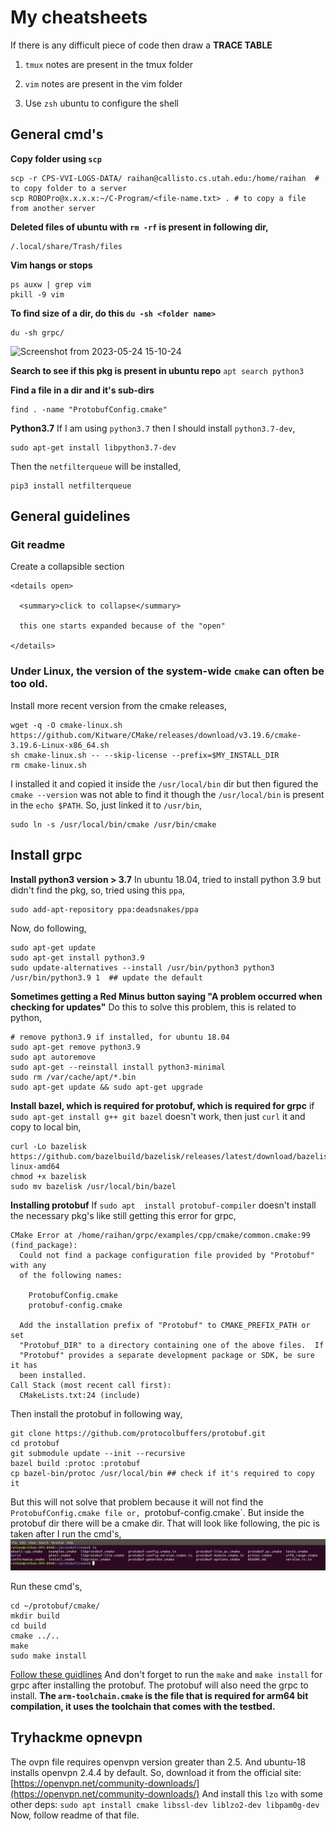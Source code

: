 # My cheatsheets
If there is any difficult piece of code then draw a **TRACE TABLE**

1. `tmux` notes are present in the tmux folder 

2. `vim` notes are present in the vim folder

3. Use `zsh` ubuntu to configure the shell

## General cmd's
**Copy folder using `scp`**
```
scp -r CPS-VVI-LOGS-DATA/ raihan@callisto.cs.utah.edu:/home/raihan  # to copy folder to a server
scp ROBOPro@x.x.x.x:~/C-Program/<file-name.txt> . # to copy a file from another server
```


**Deleted files of ubuntu with `rm -rf` is present in following dir,**
```
/.local/share/Trash/files
```

**Vim hangs or stops**
```
ps auxw | grep vim
pkill -9 vim
```

**To find size of a dir, do this `du -sh <folder name>`**
```
du -sh grpc/
```
![Screenshot from 2023-05-24 15-10-24](https://github.com/mdrahmed/cheatsheets/assets/26908164/d8bd9244-6af4-44fc-a26d-d0d20dd99bd8)

**Search to see if this pkg is present in ubuntu repo**
`apt search python3`

**Find a file in a dir and it's sub-dirs**
```
find . -name "ProtobufConfig.cmake"
```

**Python3.7**
If I am using `python3.7` then I should install `python3.7-dev`,
```
sudo apt-get install libpython3.7-dev
```

Then the `netfilterqueue` will be installed,
```
pip3 install netfilterqueue
```

## General guidelines

### Git readme
Create a collapsible section
```
<details open>

  <summary>click to collapse</summary>

  this one starts expanded because of the "open"

</details>
```

### Under Linux, the version of the system-wide `cmake` can often be too old.

Install more recent version from the cmake releases,
```
wget -q -O cmake-linux.sh https://github.com/Kitware/CMake/releases/download/v3.19.6/cmake-3.19.6-Linux-x86_64.sh
sh cmake-linux.sh -- --skip-license --prefix=$MY_INSTALL_DIR
rm cmake-linux.sh
```
I installed it and copied it inside the `/usr/local/bin` dir but then figured the `cmake --version` was not able to find it though the `/usr/local/bin` is present in the `echo $PATH`. So, just linked it to `/usr/bin`,
```
sudo ln -s /usr/local/bin/cmake /usr/bin/cmake
```

## Install grpc
**Install python3 version > 3.7**
In ubuntu 18.04, tried to install python 3.9 but didn't find the pkg, so, tried using this `ppa`,
```
sudo add-apt-repository ppa:deadsnakes/ppa
```
Now, do following,
```
sudo apt-get update
sudo apt-get install python3.9
sudo update-alternatives --install /usr/bin/python3 python3 /usr/bin/python3.9 1  ## update the default
```
**Sometimes getting a Red Minus button saying "A problem occurred when checking for updates"**
Do this to solve this problem, this is related to python,
```
# remove python3.9 if installed, for ubuntu 18.04
sudo apt-get remove python3.9
sudo apt autoremove
sudo apt-get --reinstall install python3-minimal
sudo rm /var/cache/apt/*.bin
sudo apt-get update && sudo apt-get upgrade
```

**Install bazel, which is required for protobuf, which is required for grpc**
if `sudo apt-get install g++ git bazel` doesn't work, then just `curl` it and copy to local bin,
```
curl -Lo bazelisk https://github.com/bazelbuild/bazelisk/releases/latest/download/bazelisk-linux-amd64
chmod +x bazelisk
sudo mv bazelisk /usr/local/bin/bazel
```

**Installing protobuf**
If `sudo apt  install protobuf-compiler` doesn't install the necessary pkg's like still getting this error for grpc,
```
CMake Error at /home/raihan/grpc/examples/cpp/cmake/common.cmake:99 (find_package):
  Could not find a package configuration file provided by "Protobuf" with any
  of the following names:

    ProtobufConfig.cmake
    protobuf-config.cmake

  Add the installation prefix of "Protobuf" to CMAKE_PREFIX_PATH or set
  "Protobuf_DIR" to a directory containing one of the above files.  If
  "Protobuf" provides a separate development package or SDK, be sure it has
  been installed.
Call Stack (most recent call first):
  CMakeLists.txt:24 (include)
```
Then install the protobuf in following way,
```
git clone https://github.com/protocolbuffers/protobuf.git
cd protobuf
git submodule update --init --recursive
bazel build :protoc :protobuf
cp bazel-bin/protoc /usr/local/bin ## check if it's required to copy it
```
But this will not solve that problem because it will not find the `ProtobufConfig.cmake file or, `protobuf-config.cmake`.  But inside the protobuf dir there will be a cmake dir. That will look like following, the pic is taken after I run the cmd's,
![probuf-cmake](https://github.com/mdrahmed/cheatsheets/blob/main/pics/protobuf-cmake.png)

Run these cmd's,
```
cd ~/protobuf/cmake/
mkdir build
cd build
cmake ../..
make
sudo make install
```

[Follow these guidlines](https://grpc.io/docs/languages/cpp/quickstart/)
And don't forget to run the `make` and `make install` for grpc after installing the protobuf. The protobuf will also need the grpc to install.
**The `arm-toolchain.cmake` is the file that is required for arm64 bit compilation, it uses the toolchain that comes with the testbed.** 


## Tryhackme opnevpn
The ovpn file requires openvpn version greater than 2.5. And ubuntu-18 installs openvpn 2.4.4 by default.
So, download it from the official site: [https://openvpn.net/community-downloads/](https://openvpn.net/community-downloads/)
And install this `lzo` with some other deps: `sudo apt install cmake libssl-dev liblzo2-dev libpam0g-dev`
Now, follow readme of that file.
